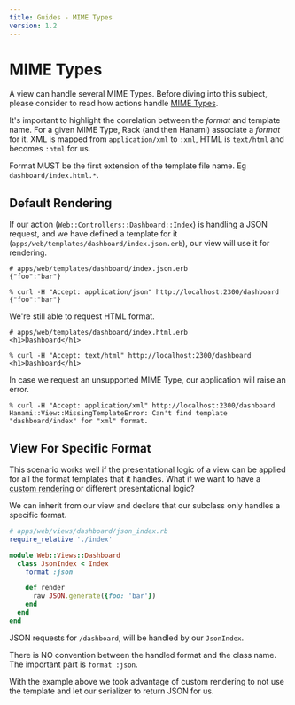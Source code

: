 ```yaml
---
title: Guides - MIME Types
version: 1.2
---
```


# MIME Types

A view can handle several MIME Types. Before diving into this subject, please consider to read how actions handle [MIME Types](/guides/1.1/actions/mime-types).

It's important to highlight the correlation between the _format_ and template name.
For a given MIME Type, Rack (and then Hanami) associate a _format_ for it.
XML is mapped from `application/xml` to `:xml`, HTML is `text/html` and becomes `:html` for us.

<p class="convention">
Format MUST be the first extension of the template file name. Eg <code>dashboard/index.html.*</code>.
</p>

## Default Rendering

If our action (`Web::Controllers::Dashboard::Index`) is handling a JSON request, and we have defined a template for it (`apps/web/templates/dashboard/index.json.erb`), our view will use it for rendering.

```erb
# apps/web/templates/dashboard/index.json.erb
{"foo":"bar"}
```

```shell
% curl -H "Accept: application/json" http://localhost:2300/dashboard
{"foo":"bar"}
```

We're still able to request HTML format.

```erb
# apps/web/templates/dashboard/index.html.erb
<h1>Dashboard</h1>
```

```shell
% curl -H "Accept: text/html" http://localhost:2300/dashboard
<h1>Dashboard</h1>
```

In case we request an unsupported MIME Type, our application will raise an error.

```shell
% curl -H "Accept: application/xml" http://localhost:2300/dashboard
Hanami::View::MissingTemplateError: Can't find template "dashboard/index" for "xml" format.
```

## View For Specific Format

This scenario works well if the presentational logic of a view can be applied for all the format templates that it handles.
What if we want to have a [custom rendering](/guides/1.1/views/basic-usage) or different presentational logic?

We can inherit from our view and declare that our subclass only handles a specific format.

```ruby
# apps/web/views/dashboard/json_index.rb
require_relative './index'

module Web::Views::Dashboard
  class JsonIndex < Index
    format :json

    def render
      raw JSON.generate({foo: 'bar'})
    end
  end
end
```

JSON requests for `/dashboard`, will be handled by our `JsonIndex`.

<p class="notice">
There is NO convention between the handled format and the class name. The important part is <code>format :json</code>.
</p>

With the example above we took advantage of custom rendering to not use the template and let our serializer to return JSON for us.
